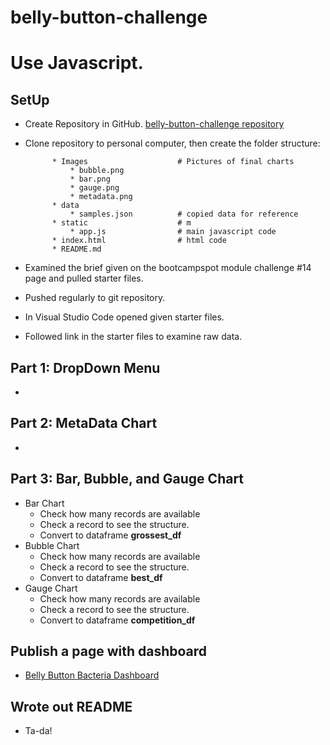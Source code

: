 # belly-button-challenge
 # Use Javascript.

## SetUp

* Create Repository in GitHub.
[belly-button-challenge repository](https://github.com/StephWolter/belly-button-challenge.git)

* Clone repository to personal computer, then create the folder structure:


            * Images                    # Pictures of final charts
                * bubble.png             
                * bar.png
                * gauge.png
                * metadata.png
            * data         
                * samples.json          # copied data for reference
            * static                    # m
                * app.js                # main javascript code
            * index.html                # html code 
            * README.md

* Examined the brief given on the bootcampspot module challenge #14 page and pulled starter files. 
* Pushed regularly to git repository.
* In Visual Studio Code opened given starter files.
* Followed link in the starter files to examine raw data.

## Part 1: DropDown Menu

* 

## Part 2: MetaData Chart
* 

## Part 3: Bar, Bubble, and Gauge Chart
* Bar Chart 
    * Check how many records are available
    * Check a record to see the structure.
    * Convert to dataframe **grossest_df**
* Bubble Chart
    * Check how many records are available
    * Check a record to see the structure.
    * Convert to dataframe **best_df**
* Gauge Chart
    * Check how many records are available
    * Check a record to see the structure.
    * Convert to dataframe **competition_df**

## Publish a page with dashboard
* [Belly Button Bacteria Dashboard](https://stephwolter.github.io/belly-button-challenge/)



## Wrote out README
* Ta-da!
